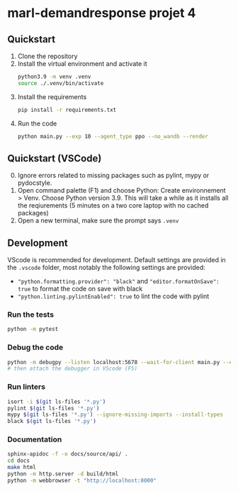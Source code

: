 # marl-demandresponse projet 4

## Quickstart

1. Clone the repository
2. Install the virtual environment and activate it
    ```bash
    python3.9 -m venv .venv
    source ./.venv/bin/activate
    ```
3. Install the requirements
    ```bash
    pip install -r requirements.txt
    ```
4. Run the code
    ```bash
    python main.py --exp 10 --agent_type ppo --no_wandb --render
    ```

## Quickstart (VSCode)
0. Ignore errors related to missing packages such as pylint, mypy or pydocstyle. 
1. Open command palette (F1) and choose Python: Create environnement > Venv. Choose Python version 3.9. This will take a while as it installs all the reqiurements (5 minutes on a two core laptop with no cached packages)
2. Open a new terminal, make sure the prompt says `.venv`

## Development
VScode is recommended for development. Default settings are provided in the `.vscode` folder, most notably the following settings are provided:
- `"python.formatting.provider": "black"` and `"editor.formatOnSave": true` to format the code on save with black
- `"python.linting.pylintEnabled": true` to lint the code with pylint
### Run the tests

```bash
python -m pytest
```

### Debug the code

```bash
python -m debugpy --listen localhost:5678 --wait-for-client main.py --exp 10 --agent_type ppo --no_wandb
# then attach the debugger in VScode (F5)
```

### Run linters

```bash
isort -i $(git ls-files '*.py')
pylint $(git ls-files '*.py')
mypy $(git ls-files '*.py') --ignore-missing-imports --install-types
black $(git ls-files '*.py')
```

### Documentation

```bash
sphinx-apidoc -f -o docs/source/api/ .
cd docs
make html
python -m http.server -d build/html
python -m webbrowser -t "http://localhost:8000"
```
